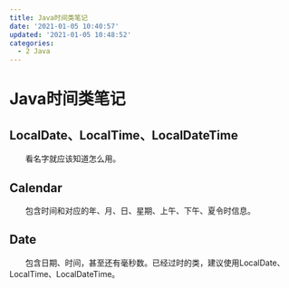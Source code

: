 ```yaml
---
title: Java时间类笔记
date: '2021-01-05 10:40:57'
updated: '2021-01-05 10:48:52'
categories:
  - 2 Java
---
```

# Java时间类笔记

## LocalDate、LocalTime、LocalDateTime

　　看名字就应该知道怎么用。

## Calendar

　　包含时间和对应的年、月、日、星期、上午、下午、夏令时信息。

## Date

　　包含日期、时间，甚至还有毫秒数。已经过时的类，建议使用LocalDate、LocalTime、LocalDateTime。

